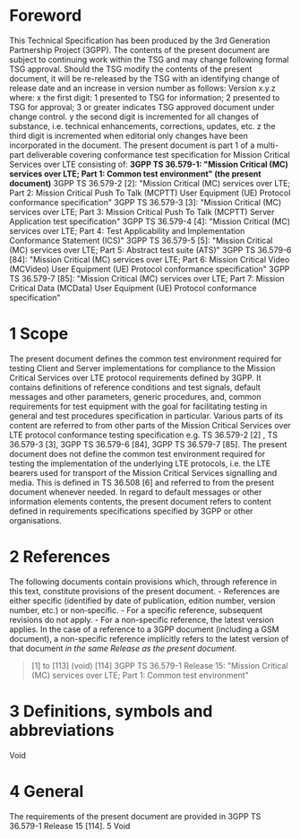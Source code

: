 # Foreword
This Technical Specification has been produced by the 3rd Generation
Partnership Project (3GPP).
The contents of the present document are subject to continuing work within the
TSG and may change following formal TSG approval. Should the TSG modify the
contents of the present document, it will be re-released by the TSG with an
identifying change of release date and an increase in version number as
follows:
Version x.y.z
where:
x the first digit:
1 presented to TSG for information;
2 presented to TSG for approval;
3 or greater indicates TSG approved document under change control.
y the second digit is incremented for all changes of substance, i.e. technical
enhancements, corrections, updates, etc.
z the third digit is incremented when editorial only changes have been
incorporated in the document.
The present document is part 1 of a multi-part deliverable covering
conformance test specification for Mission Critical Services over LTE
consisting of:
**3GPP TS 36.579-1: \"Mission Critical (MC) services over LTE; Part 1: Common
test environment\" (the present document)**
3GPP TS 36.579-2 [2]: \"Mission Critical (MC) services over LTE; Part 2:
Mission Critical Push To Talk (MCPTT) User Equipment (UE) Protocol conformance
specification\"
3GPP TS 36.579-3 [3]: \"Mission Critical (MC) services over LTE; Part 3:
Mission Critical Push To Talk (MCPTT) Server Application test specification\"
3GPP TS 36.579-4 [4]: \"Mission Critical (MC) services over LTE; Part 4: Test
Applicability and Implementation Conformance Statement (ICS)\"
3GPP TS 36.579-5 [5]: \"Mission Critical (MC) services over LTE; Part 5:
Abstract test suite (ATS)\"
3GPP TS 36.579-6 [84]: \"Mission Critical (MC) services over LTE; Part 6:
Mission Critical Video (MCVideo) User Equipment (UE) Protocol conformance
specification\"
3GPP TS 36.579-7 [85]: \"Mission Critical (MC) services over LTE; Part 7:
Mission Critical Data (MCData) User Equipment (UE) Protocol conformance
specification\"
# 1 Scope
The present document defines the common test environment required for testing
Client and Server implementations for compliance to the Mission Critical
Services over LTE protocol requirements defined by 3GPP.
It contains definitions of reference conditions and test signals, default
messages and other parameters, generic procedures, and, common requirements
for test equipment with the goal for facilitating testing in general and test
procedures specification in particular. Various parts of its content are
referred to from other parts of the Mission Critical Services over LTE
protocol conformance testing specification e.g. TS 36.579-2 [2] , TS 36.579-3
[3], 3GPP TS 36.579-6 [84], 3GPP TS 36.579-7 [85].
The present document does not define the common test environment required for
testing the implementation of the underlying LTE protocols, i.e. the LTE
bearers used for transport of the Mission Critical Services signalling and
media. This is defined in TS 36.508 [6] and referred to from the present
document whenever needed.
In regard to default messages or other information elements contents, the
present document refers to content defined in requirements specifications
specified by 3GPP or other organisations.
# 2 References
The following documents contain provisions which, through reference in this
text, constitute provisions of the present document.
\- References are either specific (identified by date of publication, edition
number, version number, etc.) or non‑specific.
\- For a specific reference, subsequent revisions do not apply.
\- For a non-specific reference, the latest version applies. In the case of a
reference to a 3GPP document (including a GSM document), a non-specific
reference implicitly refers to the latest version of that document _in the
same Release as the present document_.
> [1] to [113] (void)
[114] 3GPP TS 36.579-1 Release 15: \"Mission Critical (MC) services over LTE;
Part 1: Common test environment\"
# 3 Definitions, symbols and abbreviations
Void
# 4 General
The requirements of the present document are provided in 3GPP TS 36.579-1
Release 15 [114].
5 Void
#